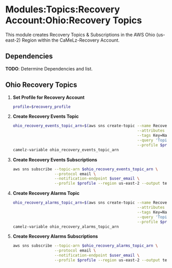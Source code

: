 # Modules:Topics:Recovery Account:Ohio:Recovery Topics

This module creates Recovery Topics & Subscriptions in the AWS Ohio (us-east-2) Region within the
CaMeLz-Recovery Account.

## Dependencies

**TODO**: Determine Dependencies and list.

## Ohio Recovery Topics

1. **Set Profile for Recovery Account**

    ```bash
    profile=$recovery_profile
    ```

1. **Create Recovery Events Topic**

    ```bash
    ohio_recovery_events_topic_arn=$(aws sns create-topic --name Recovery-Events \
                                                          --attributes "DisplayName=CMLR Events" \
                                                          --tags Key=Name,Value=Recovery-Events-Topic Key=Company,Value=CaMeLz Key=Environment,Value=Recovery \
                                                          --query 'TopicArn' \
                                                          --profile $profile --region us-east-2 --output text)
    camelz-variable ohio_recovery_events_topic_arn
    ```

1. **Create Recovery Events Subscriptions**

    ```bash
    aws sns subscribe --topic-arn $ohio_recovery_events_topic_arn \
                      --protocol email \
                      --notification-endpoint $user_email \
                      --profile $profile --region us-east-2 --output text
    ```

1. **Create Recovery Alarms Topic**

    ```bash
    ohio_recovery_alarms_topic_arn=$(aws sns create-topic --name Recovery-Alarms \
                                                          --attributes "DisplayName=CMLR Alarms" \
                                                          --tags Key=Name,Value=Recovery-Alarms-Topic Key=Company,Value=CaMeLz Key=Environment,Value=Recovery \
                                                          --query 'TopicArn' \
                                                          --profile $profile --region us-east-2 --output text)
    camelz-variable ohio_recovery_alarms_topic_arn
    ```

1. **Create Recovery Alarms Subscriptions**

    ```bash
    aws sns subscribe --topic-arn $ohio_recovery_alarms_topic_arn \
                      --protocol email \
                      --notification-endpoint $user_email \
                      --profile $profile --region us-east-2 --output text
    ```
